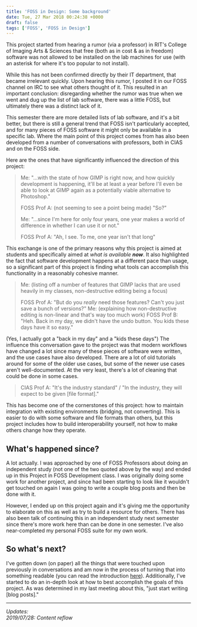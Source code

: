 ```yaml
---
title: 'FOSS in Design: Some background'
date: Tue, 27 Mar 2018 00:24:38 +0000
draft: false
tags: ['FOSS', 'FOSS in Design']
---
```


This project started from hearing a rumor (via a professor) in RIT's College of Imaging Arts & Sciences that free (both as in cost & as in freedom) software was not allowed to be installed on the lab machines for use (with an asterisk for where it's too popular to not install).

<!--more-->

While this has not been confirmed directly by their IT department, that became irrelevant quickly.
Upon hearing this rumor, I posted it in our FOSS channel on IRC to see what others thought of it.
This resulted in an important conclusion: disregarding whether the rumor was true when we went and dug up the list of lab software, there was a little FOSS, but ultimately there was a distinct lack of it.

This semester there are more detailed lists of lab software, and it's a bit better, but there is still a general trend that FOSS isn't particularly accepted, and for many pieces of FOSS software it might only be available in a specific lab.
Where the main point of this project comes from has also been developed from a number of conversations with professors, both in CIAS and on the FOSS side.

Here are the ones that have significantly influenced the direction of this project:

> Me: "...with the state of how GIMP is right now, and how quickly development is happening, it'll be at least a year before I'll even be able to look at GIMP again as a potentially viable alternative to Photoshop."
>
> FOSS Prof A: (not seeming to see a point being made) "So?"
>
> Me: "...since I'm here for only four years, one year makes a world of difference in whether I can use it or not."
>
> FOSS Prof A: "Ah, I see. To me, one year isn't that long"

This exchange is one of the primary reasons why this project is aimed at students and specifically aimed at _what is available **now**_.
It also highlighted the fact that software development happens at a different pace than usage, so a significant part of this project is finding what tools can accomplish this functionality in a reasonably cohesive manner.

> Me: (listing off a number of features that GIMP lacks that are used heavily in my classes, non-destructive editing being a focus)
>
> FOSS Prof A: "But do you _really_ need those features? Can't you just save a bunch of versions?"
> Me: (explaining how non-destructive editing is non-linear and that's way too much work)
> FOSS Prof B: "Heh. Back in my day, we didn't have the undo button. You kids these days have it so easy."

(Yes, I actually got a "back in my day" and a "kids these days")
The influence this conversation gave to the project was that modern workflows have changed a lot since many of these pieces of software were written, and the use cases have also developed.
There are a lot of old tutorials around for some of the older use cases, but some of the newer use cases aren't well-documented.
At the very least, there's a lot of cleaning that could be done in some cases.

> CIAS Prof A: "It's the industry standard" / "In the industry, they will expect to be given \[file format\]."

This has become one of the cornerstones of this project: how to maintain integration with existing environments (bridging, not converting).
This is easier to do with some software and file formats than others, but this project includes how to build interoperability yourself, not how to make others change how they operate.

## What's happened since?

A lot actually.
I was approached by one of FOSS Professors about doing an independent study (not one of the two quoted above by the way) and ended up in this Project in FOSS Development class.
I was originally doing some work for another project, and since had been starting to look like it wouldn't get touched on again I was going to write a couple blog posts and then be done with it.

However, I ended up on this project again and it's giving me the opportunity to elaborate on this as well as try to build a resource for others.
There has also been talk of continuing this in an independent study next semester since there's more work here than can be done in one semester.
I've also near-completed my personal FOSS suite for my own work.

## So what's next?

I've gotten down (on paper) all the things that were touched upon previously in conversations and am now in the process of turning that into something readable (you can read the introduction [here](https://blog.ctmartin.me/2018/03/foss-in-design-an-introduction/)).
Additionally, I've started to do an in-depth look at how to best accomplish the goals of this project.
As was determined in my last meeting about this, "just start writing \[blog posts\]."

---

_Updates:_  
_2019/07/28: Content reflow_
